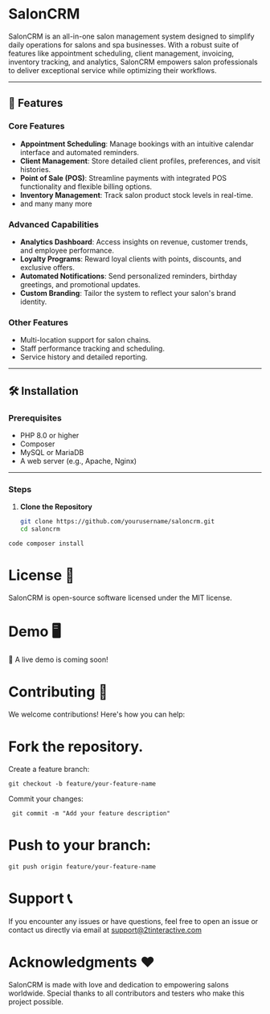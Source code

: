# SalonCRM

SalonCRM is an all-in-one salon management system designed to simplify daily operations for salons and spa businesses. With a robust suite of features like appointment scheduling, client management, invoicing, inventory tracking, and analytics, SalonCRM empowers salon professionals to deliver exceptional service while optimizing their workflows.

---

## 🚀 Features

### Core Features
- **Appointment Scheduling**: Manage bookings with an intuitive calendar interface and automated reminders.
- **Client Management**: Store detailed client profiles, preferences, and visit histories.
- **Point of Sale (POS)**: Streamline payments with integrated POS functionality and flexible billing options.
- **Inventory Management**: Track salon product stock levels in real-time.
- and many many more

### Advanced Capabilities
- **Analytics Dashboard**: Access insights on revenue, customer trends, and employee performance.
- **Loyalty Programs**: Reward loyal clients with points, discounts, and exclusive offers.
- **Automated Notifications**: Send personalized reminders, birthday greetings, and promotional updates.
- **Custom Branding**: Tailor the system to reflect your salon's brand identity.

### Other Features
- Multi-location support for salon chains.
- Staff performance tracking and scheduling.
- Service history and detailed reporting.

---

## 🛠️ Installation

### Prerequisites
- PHP 8.0 or higher
- Composer
- MySQL or MariaDB
- A web server (e.g., Apache, Nginx)

---

### Steps
1. **Clone the Repository**
   ```bash
   git clone https://github.com/yourusername/saloncrm.git
   cd saloncrm

`code
composer install
`

# License 📄
SalonCRM is open-source software licensed under the MIT license.

# Demo 🖥️ 
🚧 A live demo is coming soon!

# Contributing 👥
We welcome contributions! Here's how you can help:


# Fork the repository.
Create a feature branch:

`
git checkout -b feature/your-feature-name
`

Commit your changes:

` 
git commit -m "Add your feature description"
`

# Push to your branch:

`
git push origin feature/your-feature-name  
`


#  Support 📞
If you encounter any issues or have questions, feel free to open an issue or contact us directly via email at support@2tinteractive.com

#  Acknowledgments ❤️

SalonCRM is made with love and dedication to empowering salons worldwide. 
Special thanks to all contributors and testers who make this project possible.
